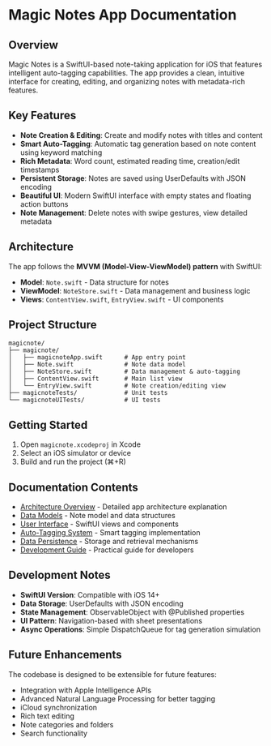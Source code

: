 # Magic Notes App Documentation

## Overview

Magic Notes is a SwiftUI-based note-taking application for iOS that features intelligent auto-tagging capabilities. The app provides a clean, intuitive interface for creating, editing, and organizing notes with metadata-rich features.

## Key Features

- **Note Creation & Editing**: Create and modify notes with titles and content
- **Smart Auto-Tagging**: Automatic tag generation based on note content using keyword matching
- **Rich Metadata**: Word count, estimated reading time, creation/edit timestamps
- **Persistent Storage**: Notes are saved using UserDefaults with JSON encoding
- **Beautiful UI**: Modern SwiftUI interface with empty states and floating action buttons
- **Note Management**: Delete notes with swipe gestures, view detailed metadata

## Architecture

The app follows the **MVVM (Model-View-ViewModel) pattern** with SwiftUI:

- **Model**: `Note.swift` - Data structure for notes
- **ViewModel**: `NoteStore.swift` - Data management and business logic
- **Views**: `ContentView.swift`, `EntryView.swift` - UI components

## Project Structure

```
magicnote/
├── magicnote/
│   ├── magicnoteApp.swift      # App entry point
│   ├── Note.swift              # Note data model
│   ├── NoteStore.swift         # Data management & auto-tagging
│   ├── ContentView.swift       # Main list view
│   └── EntryView.swift         # Note creation/editing view
├── magicnoteTests/             # Unit tests
└── magicnoteUITests/           # UI tests
```

## Getting Started

1. Open `magicnote.xcodeproj` in Xcode
2. Select an iOS simulator or device
3. Build and run the project (⌘+R)

## Documentation Contents

- [Architecture Overview](./architecture.md) - Detailed app architecture explanation
- [Data Models](./data-models.md) - Note model and data structures
- [User Interface](./user-interface.md) - SwiftUI views and components
- [Auto-Tagging System](./auto-tagging.md) - Smart tagging implementation
- [Data Persistence](./data-persistence.md) - Storage and retrieval mechanisms
- [Development Guide](./development-guide.md) - Practical guide for developers

## Development Notes

- **SwiftUI Version**: Compatible with iOS 14+
- **Data Storage**: UserDefaults with JSON encoding
- **State Management**: ObservableObject with @Published properties
- **UI Pattern**: Navigation-based with sheet presentations
- **Async Operations**: Simple DispatchQueue for tag generation simulation

## Future Enhancements

The codebase is designed to be extensible for future features:
- Integration with Apple Intelligence APIs
- Advanced Natural Language Processing for better tagging
- iCloud synchronization
- Rich text editing
- Note categories and folders
- Search functionality 
